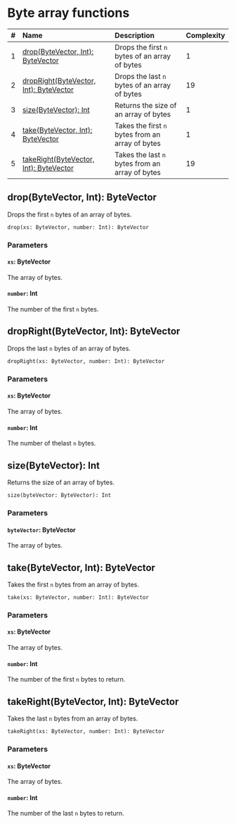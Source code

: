# Byte array functions

|#|Name | Description | Complexity |
|:---| :--- | :--- | :--- |
|1| [drop(ByteVector, Int): ByteVector](#drop) | Drops the first `n` bytes of an array of bytes | 1 |
|2| [dropRight(ByteVector, Int): ByteVector](#drop-right) | Drops the last `n` bytes of an array of bytes | 19 |
|3| [size(ByteVector): Int](#size) | Returns the size of an array of bytes | 1 |
|4| [take(ByteVector, Int): ByteVector](#take) | Takes the first `n` bytes from an array of bytes | 1 |
|5| [takeRight(ByteVector, Int): ByteVector](#take-right) | Takes the last `n` bytes from an array of bytes | 19 |

## drop(ByteVector, Int): ByteVector<a id="drop"></a>

Drops the first `n` bytes of an array of bytes.

```
drop(xs: ByteVector, number: Int): ByteVector
```

### Parameters

#### `xs`: ByteVector

The array of bytes.

#### `number`: Int

The number of the first `n` bytes.

## dropRight(ByteVector, Int): ByteVector<a id="drop-right"></a>

Drops the last `n` bytes of an array of bytes.

```
dropRight(xs: ByteVector, number: Int): ByteVector
```

### Parameters

#### `xs`: ByteVector

The array of bytes.

#### `number`: Int

The number of thelast `n` bytes.

## size(ByteVector): Int<a id="size"></a>

Returns the size of an array of bytes.

```
size(byteVector: ByteVector): Int
```

### Parameters

#### `byteVector`: ByteVector

The array of bytes.

## take(ByteVector, Int): ByteVector<a id="take"></a>

Takes the first `n` bytes from an array of bytes.

```
take(xs: ByteVector, number: Int): ByteVector
```

### Parameters

#### `xs`: ByteVector

The array of bytes.

#### `number`: Int

The number of the first `n` bytes to return.

## takeRight(ByteVector, Int): ByteVector<a id="take-right"></a>

Takes the last `n` bytes from an array of bytes.

```
takeRight(xs: ByteVector, number: Int): ByteVector
```

### Parameters

#### `xs`: ByteVector

The array of bytes.

#### `number`: Int

The number of the last `n` bytes to return.
